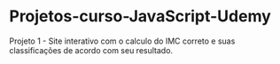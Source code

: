 # Projetos-curso-JavaScript-Udemy

Projeto 1 - Site interativo com o calculo do IMC correto e suas classificações de acordo com seu resultado.
